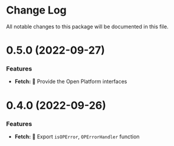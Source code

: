 # Change Log

All notable changes to this package will be documented in this file.

# 0.5.0 (2022-09-27)

### Features

- **Fetch:** 🌟 Provide the Open Platform interfaces

# 0.4.0 (2022-09-26)

### Features

- **Fetch:** 🌟 Export `isOPError`, `OPErrorHandler` function
